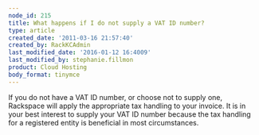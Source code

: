 ```yaml
---
node_id: 215
title: What happens if I do not supply a VAT ID number?
type: article
created_date: '2011-03-16 21:57:40'
created_by: RackKCAdmin
last_modified_date: '2016-01-12 16:4009'
last_modified_by: stephanie.fillmon
product: Cloud Hosting
body_format: tinymce
---
```


If you do not have a VAT ID number, or choose not to supply one,
Rackspace will apply the appropriate tax handling to your invoice. It is
in your best interest to supply your VAT ID number because the tax
handling for a registered entity is beneficial in most circumstances.

 

